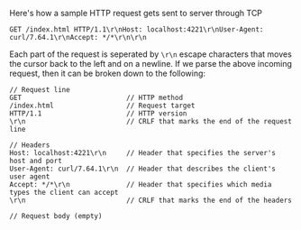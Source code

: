 Here's how a sample HTTP request gets sent to server through TCP

`GET /index.html HTTP/1.1\r\nHost: localhost:4221\r\nUser-Agent: curl/7.64.1\r\nAccept: */*\r\n\r\n`

Each part of the request is seperated by `\r\n` escape characters that moves the cursor back to the left and on a newline. If we parse the above incoming request, then it can be broken down to the following:

```
// Request line
GET                          // HTTP method
/index.html                  // Request target
HTTP/1.1                     // HTTP version
\r\n                         // CRLF that marks the end of the request line

// Headers
Host: localhost:4221\r\n     // Header that specifies the server's host and port
User-Agent: curl/7.64.1\r\n  // Header that describes the client's user agent
Accept: */*\r\n              // Header that specifies which media types the client can accept
\r\n                         // CRLF that marks the end of the headers

// Request body (empty)
```